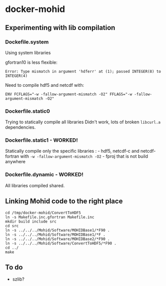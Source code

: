 # docker-mohid

## Experimenting with lib compilation

### Dockefile.system

Using system libraries

gfortran10 is less flexible:

```
Error: Type mismatch in argument 'hdferr' at (1); passed INTEGER(8) to INTEGER(4)
```

Need to compile hdf5 and netcdf with:

```
ENV FCFLAGS="-w -fallow-argument-mismatch -O2" FFLAGS="-w -fallow-argument-mismatch -O2"
```


### Dockerfile.static0

Trying to statically compile all libraries
Didn't work, lots of broken `libcurl.a` dependencies.


### Dockerfile.static1 - WORKED!

Statically compile only the specific libraries :
    - hdf5, netcdf-c and netcdf-fortran with `-w -fallow-argument-mismatch -O2`
    - fproj that is not build anywhere


### Dockerfile.dynamic - WORKED!

All libraries compiled shared.


## Linking Mohid code to the right place

    cd /tmp/docker-mohid/ConvertToHDF5
    ln -s Makefile.inc.gfortran Makefile.inc
    mkdir build include src
    cd src
    ln -s ../../../Mohid/Software/MOHIDBase1/*F90 .
    ln -s ../../../Mohid/Software/MOHIDBase1/*F .
    ln -s ../../../Mohid/Software/MOHIDBase2/*F90 .
    ln -s ../../../Mohid/Software/ConvertToHDF5/*F90 .
    cd ../
    make


## To do

- szlib?
